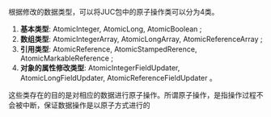 
根据修改的数据类型，可以将JUC包中的原子操作类可以分为4类。

1. **基本类型**: AtomicInteger, AtomicLong, AtomicBoolean ;  
2. **数组类型**: AtomicIntegerArray, AtomicLongArray, AtomicReferenceArray ;  
3. **引用类型**: AtomicReference, AtomicStampedRerence, AtomicMarkableReference ;  
4. **对象的属性修改类型**: AtomicIntegerFieldUpdater, AtomicLongFieldUpdater, AtomicReferenceFieldUpdater 。

这些类存在的目的是对相应的数据进行原子操作。所谓原子操作，是指操作过程不会被中断，保证数据操作是以原子方式进行的
